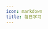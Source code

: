 ```yaml
---
icon: markdown
title: 每日学习
---
```


<template>
    <div class="timeline-container">
        <div v-for="(learn, index) in learnList" :key="index" class="timeline-body">
            <div class="timeline-main">
                <div class="timeline-time">{{learn.time}}</div>
                <div
                    v-for="(content, contentIndex) in learn.contents"
                    :key="contentIndex"
                    class="timeline-content"
                >
                    <div v-html="content"></div>
                </div>
            </div>
        </div>
    </div>
</template>

<script>
export default {
    data() {
        return {
            learnList: [
                {
                    "time":"2020/02/01",
                    "contents":[
                        {
                            "content":"学习react hooks：#React Hooks学习笔记#useState和useEffect部分",
                            "links":[
                                "http://hbuecx.com/post/react-hooks-xue-xi-bi-ji/"
                            ]
                        }
                    ]
                },
                {
                    "time":"2019/12/23",
                    "contents":[
                        {
                            "content":"学习egg文档：#文档地址#",
                            "links":[
                                "https://eggjs.org/zh-cn/intro/"
                            ]
                        }
                    ]
                },
                {
                    "time":"2019/12/22",
                    "contents":[
                        {
                            "content":"学习Koa2并编写demo：#学习视频地址#",
                            "links":[
                                "https://www.bilibili.com/video/av36421651"
                            ]
                        }
                    ]
                },
                {
                    "time":"2019/10/22",
                    "contents":[
                        {
                            "content":"编写《Nodejs入门》demo：#Github地址#",
                            "links":[
                                "https://github.com/AWhiteMouse/-NodeJs-"
                            ]
                        }
                    ]
                },
                {
                    "time":"2019/10/21",
                    "contents":[
                        "学习《Nodejs入门》"
                    ]
                },
                {
                    "time":"2019/10/20",
                    "contents":[
                        "优化聊天室：加入聊天机器人；优化样式"
                    ]
                },
                {
                    "time":"2019/10/1",
                    "contents":[
                        {
                            "content":"优化#create-wxcool-cli#的脚手架。",
                            "links":[
                                "https://www.npmjs.com/package/create-wxcool-cli"
                            ]
                        }
                    ]
                },
                {
                    "time":"2019/09/29",
                    "contents":[
                        "1、刷了三道算法题，中低难度的；",
                        "2、搭建了安装WxCool的脚手架。"
                    ]
                },
                {
                    "time":"2019/09/27",
                    "contents":[
                        "优化WxCool代码，主要是讲gulpfile.js写法升级。"
                    ]
                },
                {
                    "time":"2019/09/26",
                    "contents":[
                        "升级WxCool依赖"
                    ]
                },
                {
                    "time":"2019/09/25",
                    "contents":[
                        {
                            "content":"1、学习apply和call：#帮你快速理解apply和call#；",
                            "links":[
                                "https://juejin.im/post/5d8b3521e51d457825210a1a"
                            ]
                        },
                        {
                            "content":"2、学习#前端模块化#；",
                            "links":[
                                "http://es6.ruanyifeng.com/#docs/module"
                            ]
                        },
                        "3、手写eventProxy.js。"
                    ]
                },
                {
                    "time":"2019/09/24",
                    "contents":[
                        "1、跟着教程学习用react16、next.js搭建博客，预计可能还会用到koa；",
                        "2、安装Gridea，准备以后遇到困难，将解决问题的过程发布在这里。内容还需要再手动同步一下。"
                    ]
                },
                {
                    "time":"2019/09/23",
                    "contents":[
                        "问：如何解决首页白屏问题？",
                        "答：",
                        "1、webpack打包减少js体积；按需加载；",
                        "2：服务端渲染，服务端的效率高于浏览器；",
                        "3：页面loading和骨架屏。"
                    ]
                },
                {
                    "time":"2019/09/22",
                    "contents":[
                        "问：react里的Link标签和a标签有什么区别？",
                        "答：",
                        "1、Link标签如果绑定了onClick事件，就会默认组件跳转事件；",
                        "2：Link的跳转是使用hash跳转，不是页面跳转，只会更新对应的Router，不会刷新整个页面。"
                    ]
                },
                {
                    "time":"2019/09/14",
                    "contents":[
                        "1、把弹窗组件加到wxcool中，待demo测试。",
                        "2、配置github图床。"
                    ]
                },
                {
                    "time":"2019/08/29",
                    "contents":[
                        {
                            "content":"codepen：#CSS单选框#",
                            "links":[
                                "https://codepen.io/awhitemouse/pen/zYOzZKa"
                            ]
                        }
                    ]
                },
                {
                    time: '2019/08/28',
                    contents: [
                        '1、拆分root和calculator，拆分完后发现有问题。',
                        '拆分后发现root没有war包，也就不能被自动部署到tomcat中。同时，calculator也因为路径问题而无法访问。',
                        '前些天一直在做书院首页的需求，一直到昨天晚上上线，我才算心安了。',
                    ]
                },
                {
                    time: '2019/08/25',
                    contents: [
                        '1、尝试配置钩子程序自动触发jenkins构建，未成功，于是将配置复原。',
                        '2、更新WxCool：添加节流防抖函数；优化Hapi的封装；添加携带promise的请求封装。',
                    ]
                },
                {
                    time: '2019/08/24',
                    contents: [
                        '完成了jenkins自动部署war包到tomcat的功能。',
                    ]
                },
                {
                    time: '2019/08/23',
                    contents: [
                        '1、解决了calculator项目Java代码不能发布到github的问题。',
                        '解决办法是新建了一个文件夹，将代码文件拷贝到新文件夹中，然后在新文件夹跟远程建立连接，把本地代码强制推送到远程，覆盖掉远程的代码。虽然解决了问题，但是我还是没发现在之前的文件夹中java代码没有上传是个什么原因。',
                        '2、修改了jenkins的配置，Maven项目在jenkins上构建成功。',
                    ]
                },
                {
                    time: '2019/08/21',
                    contents: [
                        '从昨晚到今天凌晨两点：尝试在Jenkins上配置Maven项目，未成功。',
                    ]
                },
                {
                    time: '2019/08/20',
                    contents: [
                        {
                            content: 'codepen：#CSS评分#',
                            links: ['https://codepen.io/awhitemouse/pen/ZEzpPgN']
                        },
                    ]
                },
                {
                    time: '2019/08/18',
                    contents: [
                        {
                            content: '准备将#网址导航项目#由静态网页项目改装为React项目，减少重复代码。',
                            links: ['https://github.com/WebStackPage/WebStackPage.github.io'],
                        },
                    ]
                },
                {
                    time: '2019/08/16',
                    contents: [
                        '配置Jenkins发布项目到指定目录。另外，Jenkins已经实现自动发布。',
                    ]
                },
                {
                    time: '2019/08/15',
                    contents: [
                        '更新Perfect-Article',
                    ]
                },
                {
                    time: '2019/08/14',
                    contents: [
                        '在markdown中编辑html',
                    ]
                },
            ],
        };
    },
    created() {
        console.log(this.learnList);
        this.learnList.forEach((learn, index) => {
            learn.contents.forEach((content, contentIndex) => {
                if (typeof content !== 'string') {
                    this.$set(this.learnList[index].contents, contentIndex, this.generateContent(content));
                }
            })
        })
    },
    methods: {
        generateContent(data) {
            const {content, links} = data;
            console.log(data);
            // 先将字符串拆解
            const textArr = content.split('#');
            // 最后的结果
            let result = '';
            // 标志位：用于判断当前应该添加开标签还是闭标签
            let flag = 0;
            // 如果第一个字符就是#号，那么从第一个字符开始添加开标签
            if (content[0] === '#') {
                result += '<a href="' + links[0] + '" target="_blank">';
                flag = ~flag;
            }
            textArr.forEach((text, index) => {
                if (flag) {
                    // 如果已经添加过开标签，则现在应该添加标签
                    result += text + '</a>';
                }
                else if (index !== textArr.length - 1) {
                    // 如果前一个添加的标签是闭标签，并且当前不是数组的最后一个数据，则添加开标签
                    result += text + '<a href="' + links[index / 2] + '">';
                }
                else {
                    // 最后一个数据项，前一个添加的是闭标签，则直接连接文本
                    result += text;
                }
                // 每次连接文本都更改一下标志位
                flag = ~flag;
            })
            return result;
        }
    }
}
</script>




<style>
    .timeline-container {
        width: 100%;
        padding-left: 10px;
        position: relative;
        color: #fff;
    }

    .timeline-body {
        position: relative;
        border-left: 2px solid #ddd;
        padding: 20px;
    }

    .timeline-body::before {
        content: '';
        position: absolute;
        top: 30px;
        left: -7px;
        width: 12px;
        height: 12px;
        border-radius: 50%;
        background-color: #0081ff;
    }

    .timeline-body::after {
        content: '';
        position: absolute;
        top: 33px;
        left: -4px;
        width: 6px;
        height: 6px;
        border-radius: 50%;
        background-color: #fff;
    }

    .timeline-main {
        padding: 10px 15px 15px 15px;
        background-image: linear-gradient(45deg, #0081ff, #1cbbb4);
    }

    .timeline-time {
        padding: 2px;
        min-width: 0;
        border-radius: 5px;
        font-weight: 700;
        font-size: 18px;
    }

    .timeline-content {
        margin-top: 5px;
    }

    .timeline-content a {
        color: greenyellow !important;
    }
</style>

